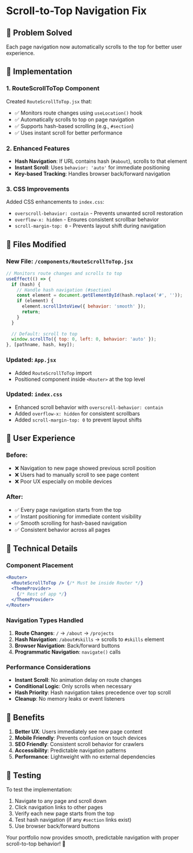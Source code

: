 # Scroll-to-Top Navigation Fix

## 🎯 Problem Solved
Each page navigation now automatically scrolls to the top for better user experience.

## 🚀 Implementation

### 1. **RouteScrollToTop Component**
Created `RouteScrollToTop.jsx` that:
- ✅ Monitors route changes using `useLocation()` hook
- ✅ Automatically scrolls to top on page navigation
- ✅ Supports hash-based scrolling (e.g., `#section`)  
- ✅ Uses instant scroll for better performance

### 2. **Enhanced Features**
- **Hash Navigation**: If URL contains hash (`#about`), scrolls to that element
- **Instant Scroll**: Uses `behavior: 'auto'` for immediate positioning
- **Key-based Tracking**: Handles browser back/forward navigation

### 3. **CSS Improvements**
Added CSS enhancements to `index.css`:
- `overscroll-behavior: contain` - Prevents unwanted scroll restoration
- `overflow-x: hidden` - Ensures consistent scrollbar behavior
- `scroll-margin-top: 0` - Prevents layout shift during navigation

## 📁 Files Modified

### New File: `/components/RouteScrollToTop.jsx`
```jsx
// Monitors route changes and scrolls to top
useEffect(() => {
  if (hash) {
    // Handle hash navigation (#section)
    const element = document.getElementById(hash.replace('#', ''));
    if (element) {
      element.scrollIntoView({ behavior: 'smooth' });
      return;
    }
  }
  
  // Default: scroll to top
  window.scrollTo({ top: 0, left: 0, behavior: 'auto' });
}, [pathname, hash, key]);
```

### Updated: `App.jsx`
- Added `RouteScrollToTop` import
- Positioned component inside `<Router>` at the top level

### Updated: `index.css`
- Enhanced scroll behavior with `overscroll-behavior: contain`
- Added `overflow-x: hidden` for consistent scrollbars
- Added `scroll-margin-top: 0` to prevent layout shifts

## 🎨 User Experience

### Before:
- ❌ Navigation to new page showed previous scroll position
- ❌ Users had to manually scroll to see page content
- ❌ Poor UX especially on mobile devices

### After:
- ✅ Every page navigation starts from the top
- ✅ Instant positioning for immediate content visibility
- ✅ Smooth scrolling for hash-based navigation
- ✅ Consistent behavior across all pages

## 🔧 Technical Details

### Component Placement
```jsx
<Router>
  <RouteScrollToTop /> {/* Must be inside Router */}
  <ThemeProvider>
    {/* Rest of app */}
  </ThemeProvider>
</Router>
```

### Navigation Types Handled
1. **Route Changes**: `/` → `/about` → `/projects`
2. **Hash Navigation**: `/about#skills` → scrolls to `#skills` element
3. **Browser Navigation**: Back/forward buttons
4. **Programmatic Navigation**: `navigate()` calls

### Performance Considerations
- **Instant Scroll**: No animation delay on route changes
- **Conditional Logic**: Only scrolls when necessary
- **Hash Priority**: Hash navigation takes precedence over top scroll
- **Cleanup**: No memory leaks or event listeners

## 🎯 Benefits

1. **Better UX**: Users immediately see new page content
2. **Mobile Friendly**: Prevents confusion on touch devices  
3. **SEO Friendly**: Consistent scroll behavior for crawlers
4. **Accessibility**: Predictable navigation patterns
5. **Performance**: Lightweight with no external dependencies

## 🧪 Testing

To test the implementation:
1. Navigate to any page and scroll down
2. Click navigation links to other pages
3. Verify each new page starts from the top
4. Test hash navigation (if any `#section` links exist)
5. Use browser back/forward buttons

Your portfolio now provides smooth, predictable navigation with proper scroll-to-top behavior! 🎉